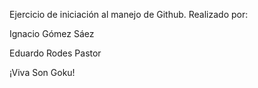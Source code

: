Ejercicio de iniciación al manejo de Github. Realizado por:

Ignacio Gómez Sáez

Eduardo Rodes Pastor



¡Viva Son Goku!

